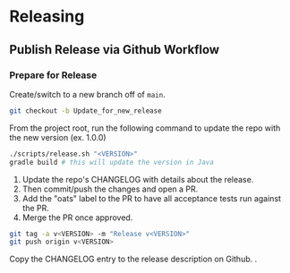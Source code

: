 # Releasing

## Publish Release via Github Workflow

### Prepare for Release

Create/switch to a new branch off of `main`.

```sh
git checkout -b Update_for_new_release
```

From the project root, run the following command to update the repo with the new version (ex. 1.0.0)

```sh
./scripts/release.sh "<VERSION>"
gradle build # this will update the version in Java
```

1. Update the repo's CHANGELOG with details about the release.
2. Then commit/push the changes and open a PR.
3. Add the "oats" label to the PR to have all acceptance tests run against the PR.
4. Merge the PR once approved.

```sh
git tag -a v<VERSION> -m "Release v<VERSION>"
git push origin v<VERSION>
```

Copy the CHANGELOG entry to the release description on Github.
                                                                     .
